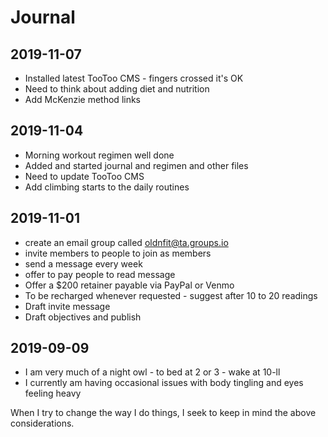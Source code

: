 # Journal

## 2019-11-07

* Installed latest TooToo CMS - fingers crossed it's OK
* Need to think about adding diet and nutrition
* Add McKenzie method links

## 2019-11-04

* Morning workout regimen well done
* Added and started journal and regimen and other files
* Need to update TooToo CMS
* Add climbing starts to the daily routines

## 2019-11-01

* create an email group called oldnfit@ta.groups.io
* invite members to people to join as members
* send a message every week
* offer to pay people to read message
* Offer a $200 retainer payable via PayPal or Venmo
* To be recharged whenever requested - suggest after 10 to 20 readings
* Draft invite message
* Draft objectives and publish


## 2019-09-09

* I am very much of a night owl - to bed at 2 or 3 - wake at 10-ll
* I currently am having occasional issues with body tingling and eyes feeling heavy

When I try to change the way I do things, I seek to keep in mind the above considerations.
